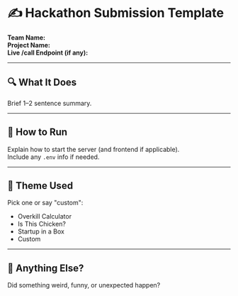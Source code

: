 # ✍️ Hackathon Submission Template

**Team Name:**  
**Project Name:**  
**Live /call Endpoint (if any):**

---

## 🔍 What It Does

Brief 1–2 sentence summary.

---

## 🚀 How to Run

Explain how to start the server (and frontend if applicable).  
Include any `.env` info if needed.

---

## 🎯 Theme Used

Pick one or say "custom":  

- Overkill Calculator
- Is This Chicken?
- Startup in a Box
- Custom

---

## 🎉 Anything Else?

Did something weird, funny, or unexpected happen?
